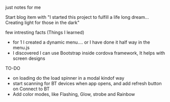 just notes for me

Start blog item with
"I started this project to fulfill a life long dream...
Creating light for those in the dark"

few intresting facts (Things I learned)
* for 1 I created a dynamic menu.... or I have done it half way in the menu.js
* I discovered I can use Bootstrap inside cordova framework, It helps with screen designs

TO-DO
* on loading do the load spinner in a modal kindof way
* start scanning for BT devices when app opens, and add refresh button on Connect to BT
* Add color modes, like Flashing, Glow, strobe and Rainbow